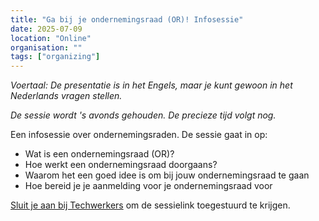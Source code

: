 ```yaml
---
title: "Ga bij je ondernemingsraad (OR)! Infosessie"
date: 2025-07-09
location: "Online"
organisation: ""
tags: ["organizing"]
---
```


*Voertaal: De presentatie is in het Engels, maar je kunt gewoon in het Nederlands vragen stellen.*

*De sessie wordt 's avonds gehouden. De precieze tijd volgt nog.*

Een infosessie over ondernemingsraden. De sessie gaat in op:

* Wat is een ondernemingsraad (OR)? 
* Hoe werkt een ondernemingsraad doorgaans?
* Waarom het een goed idee is om bij jouw ondernemingsraad te gaan
* Hoe bereid je je aanmelding voor je ondernemingsraad voor

[Sluit je aan bij Techwerkers](/nl/join) om de sessielink toegestuurd te krijgen.
